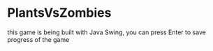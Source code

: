 # PlantsVsZombies
this game is being built with Java Swing,
you can press Enter to save progress of the game
